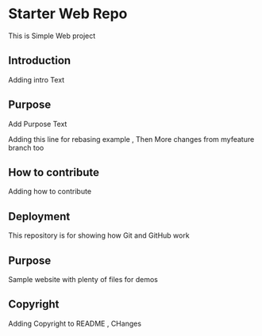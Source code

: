 # Starter Web Repo

This is Simple Web project

## Introduction

Adding intro Text

## Purpose

Add Purpose Text


Adding this line for rebasing example , Then More changes from myfeature branch too

## How to contribute

Adding how to contribute

## Deployment



This repository is for showing how Git and GitHub work

## Purpose

Sample website with plenty of files for demos


## Copyright

Adding Copyright to README , CHanges




